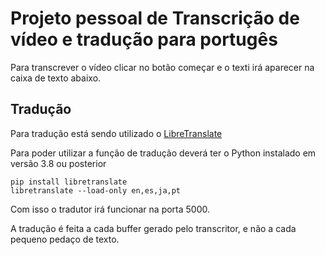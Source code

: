 # Projeto pessoal de Transcrição de vídeo e tradução para portugês

Para transcrever o vídeo clicar no botão começar e o texti irá aparecer na caixa de texto abaixo.


## Tradução

Para tradução está sendo utilizado o [LibreTranslate](https://github.com/LibreTranslate/LibreTranslate)

Para poder utilizar a função de tradução deverá ter o Python instalado em versão 3.8 ou posterior

```
pip install libretranslate
libretranslate --load-only en,es,ja,pt
```

Com isso o tradutor irá funcionar na porta 5000.

A tradução é feita a cada buffer gerado pelo transcritor, e não a cada pequeno pedaço de texto.
